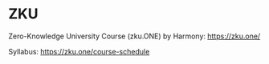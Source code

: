 # ZKU
Zero-Knowledge University Course (zku.ONE) by Harmony: https://zku.one/

Syllabus: https://zku.one/course-schedule
